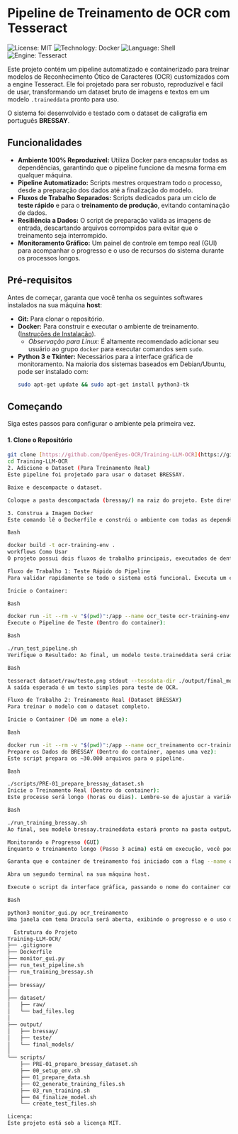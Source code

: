 # Pipeline de Treinamento de OCR com Tesseract

![License: MIT](https://img.shields.io/badge/License-MIT-yellow.svg)
![Technology: Docker](https://img.shields.io/badge/Technology-Docker-blue.svg)
![Language: Shell](https://img.shields.io/badge/Language-Shell-lightgrey.svg)
![Engine: Tesseract](https://img.shields.io/badge/Engine-Tesseract-orange.svg)

Este projeto contém um pipeline automatizado e containerizado para treinar modelos de Reconhecimento Ótico de Caracteres (OCR) customizados com a engine Tesseract. Ele foi projetado para ser robusto, reproduzível e fácil de usar, transformando um dataset bruto de imagens e textos em um modelo `.traineddata` pronto para uso.

O sistema foi desenvolvido e testado com o dataset de caligrafia em português **BRESSAY**.

## Funcionalidades

* **Ambiente 100% Reproduzível:** Utiliza Docker para encapsular todas as dependências, garantindo que o pipeline funcione da mesma forma em qualquer máquina.
* **Pipeline Automatizado:** Scripts mestres orquestram todo o processo, desde a preparação dos dados até a finalização do modelo.
* **Fluxos de Trabalho Separados:** Scripts dedicados para um ciclo de **teste rápido** e para o **treinamento de produção**, evitando contaminação de dados.
* **Resiliência a Dados:** O script de preparação valida as imagens de entrada, descartando arquivos corrompidos para evitar que o treinamento seja interrompido.
* **Monitoramento Gráfico:** Um painel de controle em tempo real (GUI) para acompanhar o progresso e o uso de recursos do sistema durante os processos longos.

## Pré-requisitos

Antes de começar, garanta que você tenha os seguintes softwares instalados na sua máquina **host**:
* **Git:** Para clonar o repositório.
* **Docker:** Para construir e executar o ambiente de treinamento. ([Instruções de Instalação](https://docs.docker.com/engine/install/)).
    * *Observação para Linux:* É altamente recomendado adicionar seu usuário ao grupo `docker` para executar comandos sem `sudo`.
* **Python 3 e Tkinter:** Necessários para a interface gráfica de monitoramento. Na maioria dos sistemas baseados em Debian/Ubuntu, pode ser instalado com:
    ```bash
    sudo apt-get update && sudo apt-get install python3-tk
    ```

## Começando

Siga estes passos para configurar o ambiente pela primeira vez.

#### 1. Clone o Repositório
```bash
git clone [https://github.com/OpenEyes-OCR/Training-LLM-OCR](https://github.com/OpenEyes-OCR/Training-LLM-OCR)
cd Training-LLM-OCR
2. Adicione o Dataset (Para Treinamento Real)
Este pipeline foi projetado para usar o dataset BRESSAY.

Baixe e descompacte o dataset.

Coloque a pasta descompactada (bressay/) na raiz do projeto. Este diretório é ignorado pelo Git.

3. Construa a Imagem Docker
Este comando lê o Dockerfile e constrói o ambiente com todas as dependências. Pode levar vários minutos.

Bash

docker build -t ocr-training-env .
workflows Como Usar
O projeto possui dois fluxos de trabalho principais, executados de dentro do container.

Fluxo de Trabalho 1: Teste Rápido do Pipeline
Para validar rapidamente se todo o sistema está funcional. Executa um ciclo completo em poucos minutos.

Inicie o Container:

Bash

docker run -it --rm -v "$(pwd)":/app --name ocr_teste ocr-training-env
Execute o Pipeline de Teste (Dentro do container):

Bash

./run_test_pipeline.sh
Verifique o Resultado: Ao final, um modelo teste.traineddata será criado. Verifique-o com:

Bash

tesseract dataset/raw/teste.png stdout --tessdata-dir ./output/final_models -l teste
A saída esperada é um texto simples para teste de OCR.

Fluxo de Trabalho 2: Treinamento Real (Dataset BRESSAY)
Para treinar o modelo com o dataset completo.

Inicie o Container (Dê um nome a ele):

Bash

docker run -it --rm -v "$(pwd)":/app --name ocr_treinamento ocr-training-env
Prepare os Dados do BRESSAY (Dentro do container, apenas uma vez):
Este script prepara os ~30.000 arquivos para o pipeline.

Bash

./scripts/PRE-01_prepare_bressay_dataset.sh
Inicie o Treinamento Real (Dentro do container):
Este processo será longo (horas ou dias). Lembre-se de ajustar a variável MAX_ITERATIONS no script run_training_bressay.sh para um valor alto (ex: 20000).

Bash

./run_training_bressay.sh
Ao final, seu modelo bressay.traineddata estará pronto na pasta output/final_models/.

Monitorando o Progresso (GUI)
Enquanto o treinamento longo (Passo 3 acima) está em execução, você pode monitorá-lo em tempo real.

Garanta que o container de treinamento foi iniciado com a flag --name ocr_treinamento.

Abra um segundo terminal na sua máquina host.

Execute o script da interface gráfica, passando o nome do container como argumento:

Bash

python3 monitor_gui.py ocr_treinamento
Uma janela com tema Dracula será aberta, exibindo o progresso e o uso de CPU/RAM.

  Estrutura do Projeto
Training-LLM-OCR/
├── .gitignore
├── Dockerfile
├── monitor_gui.py
├── run_test_pipeline.sh
├── run_training_bressay.sh
│
├── bressay/
│
├── dataset/
│   ├── raw/
│   └── bad_files.log
│
├── output/
│   ├── bressay/
│   ├── teste/
│   └── final_models/
│
└── scripts/
    ├── PRE-01_prepare_bressay_dataset.sh
    ├── 00_setup_env.sh
    ├── 01_prepare_data.sh
    ├── 02_generate_training_files.sh
    ├── 03_run_training.sh
    ├── 04_finalize_model.sh
    └── create_test_files.sh

Licença:
Este projeto está sob a licença MIT.
